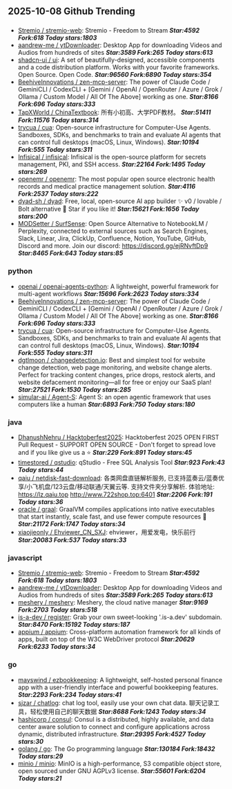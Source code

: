 ## 2025-10-08 Github Trending

### 
* [Stremio / stremio-web](https://github.com/Stremio/stremio-web): Stremio - Freedom to Stream ***Star:4592 Fork:618 Today stars:1803***
* [aandrew-me / ytDownloader](https://github.com/aandrew-me/ytDownloader): Desktop App for downloading Videos and Audios from hundreds of sites ***Star:3589 Fork:265 Today stars:613***
* [shadcn-ui / ui](https://github.com/shadcn-ui/ui): A set of beautifully-designed, accessible components and a code distribution platform. Works with your favorite frameworks. Open Source. Open Code. ***Star:96560 Fork:6890 Today stars:354***
* [BeehiveInnovations / zen-mcp-server](https://github.com/BeehiveInnovations/zen-mcp-server): The power of Claude Code / GeminiCLI / CodexCLI + [Gemini / OpenAI / OpenRouter / Azure / Grok / Ollama / Custom Model / All Of The Above] working as one. ***Star:8166 Fork:696 Today stars:333***
* [TapXWorld / ChinaTextbook](https://github.com/TapXWorld/ChinaTextbook): 所有小初高、大学PDF教材。 ***Star:51411 Fork:11576 Today stars:314***
* [trycua / cua](https://github.com/trycua/cua): Open-source infrastructure for Computer-Use Agents. Sandboxes, SDKs, and benchmarks to train and evaluate AI agents that can control full desktops (macOS, Linux, Windows). ***Star:10194 Fork:555 Today stars:311***
* [Infisical / infisical](https://github.com/Infisical/infisical): Infisical is the open-source platform for secrets management, PKI, and SSH access. ***Star:22164 Fork:1495 Today stars:269***
* [openemr / openemr](https://github.com/openemr/openemr): The most popular open source electronic health records and medical practice management solution. ***Star:4116 Fork:2537 Today stars:222***
* [dyad-sh / dyad](https://github.com/dyad-sh/dyad): Free, local, open-source AI app builder ✨ v0 / lovable / Bolt alternative 🌟 Star if you like it! ***Star:15621 Fork:1656 Today stars:200***
* [MODSetter / SurfSense](https://github.com/MODSetter/SurfSense): Open Source Alternative to NotebookLM / Perplexity, connected to external sources such as Search Engines, Slack, Linear, Jira, ClickUp, Confluence, Notion, YouTube, GitHub, Discord and more. Join our discord: https://discord.gg/ejRNvftDp9 ***Star:8465 Fork:643 Today stars:85***

### python
* [openai / openai-agents-python](https://github.com/openai/openai-agents-python): A lightweight, powerful framework for multi-agent workflows ***Star:15696 Fork:2623 Today stars:334***
* [BeehiveInnovations / zen-mcp-server](https://github.com/BeehiveInnovations/zen-mcp-server): The power of Claude Code / GeminiCLI / CodexCLI + [Gemini / OpenAI / OpenRouter / Azure / Grok / Ollama / Custom Model / All Of The Above] working as one. ***Star:8166 Fork:696 Today stars:333***
* [trycua / cua](https://github.com/trycua/cua): Open-source infrastructure for Computer-Use Agents. Sandboxes, SDKs, and benchmarks to train and evaluate AI agents that can control full desktops (macOS, Linux, Windows). ***Star:10194 Fork:555 Today stars:311***
* [dgtlmoon / changedetection.io](https://github.com/dgtlmoon/changedetection.io): Best and simplest tool for website change detection, web page monitoring, and website change alerts. Perfect for tracking content changes, price drops, restock alerts, and website defacement monitoring—all for free or enjoy our SaaS plan! ***Star:27521 Fork:1530 Today stars:285***
* [simular-ai / Agent-S](https://github.com/simular-ai/Agent-S): Agent S: an open agentic framework that uses computers like a human ***Star:6893 Fork:750 Today stars:180***

### java
* [DhanushNehru / Hacktoberfest2025](https://github.com/DhanushNehru/Hacktoberfest2025): Hacktoberfest 2025 OPEN FIRST Pull Request - SUPPORT OPEN SOURCE - Don't forget to spread love and if you like give us a ⭐️ ***Star:229 Fork:891 Today stars:45***
* [timestored / qstudio](https://github.com/timestored/qstudio): qStudio - Free SQL Analysis Tool ***Star:923 Fork:43 Today stars:44***
* [qaiu / netdisk-fast-download](https://github.com/qaiu/netdisk-fast-download): 各类网盘直链解析服务, 已支持蓝奏云/蓝奏优享/小飞机盘/123云盘/移动联通/天翼云等. 支持文件夹分享解析. 体验地址: https://lz.qaiu.top http://www.722shop.top:6401 ***Star:2206 Fork:191 Today stars:36***
* [oracle / graal](https://github.com/oracle/graal): GraalVM compiles applications into native executables that start instantly, scale fast, and use fewer compute resources 🚀 ***Star:21172 Fork:1747 Today stars:34***
* [xiaojieonly / Ehviewer_CN_SXJ](https://github.com/xiaojieonly/Ehviewer_CN_SXJ): ehviewer，用爱发电，快乐前行 ***Star:20083 Fork:537 Today stars:33***

### javascript
* [Stremio / stremio-web](https://github.com/Stremio/stremio-web): Stremio - Freedom to Stream ***Star:4592 Fork:618 Today stars:1803***
* [aandrew-me / ytDownloader](https://github.com/aandrew-me/ytDownloader): Desktop App for downloading Videos and Audios from hundreds of sites ***Star:3589 Fork:265 Today stars:613***
* [meshery / meshery](https://github.com/meshery/meshery): Meshery, the cloud native manager ***Star:9169 Fork:2703 Today stars:518***
* [is-a-dev / register](https://github.com/is-a-dev/register): Grab your own sweet-looking '.is-a.dev' subdomain. ***Star:8470 Fork:15192 Today stars:187***
* [appium / appium](https://github.com/appium/appium): Cross-platform automation framework for all kinds of apps, built on top of the W3C WebDriver protocol ***Star:20629 Fork:6233 Today stars:34***

### go
* [mayswind / ezbookkeeping](https://github.com/mayswind/ezbookkeeping): A lightweight, self-hosted personal finance app with a user-friendly interface and powerful bookkeeping features. ***Star:2293 Fork:234 Today stars:41***
* [sjzar / chatlog](https://github.com/sjzar/chatlog): chat log tool, easily use your own chat data. 聊天记录工具，轻松使用自己的聊天数据 ***Star:8688 Fork:1243 Today stars:34***
* [hashicorp / consul](https://github.com/hashicorp/consul): Consul is a distributed, highly available, and data center aware solution to connect and configure applications across dynamic, distributed infrastructure. ***Star:29395 Fork:4527 Today stars:30***
* [golang / go](https://github.com/golang/go): The Go programming language ***Star:130184 Fork:18432 Today stars:29***
* [minio / minio](https://github.com/minio/minio): MinIO is a high-performance, S3 compatible object store, open sourced under GNU AGPLv3 license. ***Star:55601 Fork:6204 Today stars:21***
